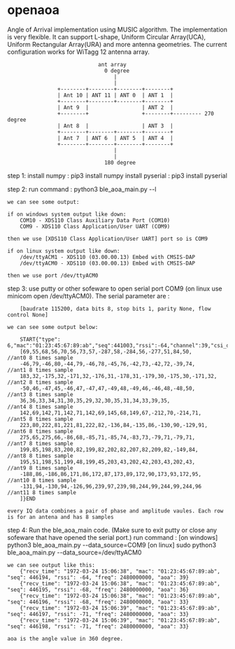 # openaoa
Angle of Arrival implementation using MUSIC algorithm. The implementation is very flexible. It can support L-shape, Uniform Circular Array(UCA), Uniform Rectangular Array(URA) and more antenna geometries. The current configuration works for WiTagg 12 antenna array.

                                 ant array
                                   0 degree
                                      |
                                      |
                    +--------+--------+--------+--------+
                    | Ant 10 | ANT 11 | ANT 0  | ANT 1  |
                    +--------+--------+--------+--------+
                    | Ant 9  |                 | ANT 2  |
                    +--------+                 +--------+--------- 270 degree
                    | Ant 8  |                 | ANT 3  |
                    +--------+--------+--------+--------+
                    | Ant 7  | ANT 6  | ANT 5  | ANT 4  |
                    +--------+--------+--------+--------+
                                      |
                                      |
                                   180 degree


step 1:
    install numpy : pip3 install numpy
    install pyserial : pip3 install pyserial

step 2:
    run command : python3 ble_aoa_main.py --l
    
    we can see some output:
    
    if on windows system output like down:
        COM10 - XDS110 Class Auxiliary Data Port (COM10)
        COM9 - XDS110 Class Application/User UART (COM9)
        
    then we use [XDS110 Class Application/User UART] port so is COM9

    if on linux system output like down:
        /dev/ttyACM1 - XDS110 (03.00.00.13) Embed with CMSIS-DAP
        /dev/ttyACM0 - XDS110 (03.00.00.13) Embed with CMSIS-DAP
        
    then we use port /dev/ttyACM0

step 3:
    use putty or other sofeware to open serial port COM9 (on linux use minicom open /dev/ttyACM0). The serial parameter are : 
    
        [baudrate 115200, data bits 8, stop bits 1, parity None, flow control None]
        
    we can see some output below:
    
        START{"type": 6,"mac":"01:23:45:67:89:ab","seq":441003,"rssi":-64,"channel":39,"csi_data":
        [69,55,68,56,70,56,73,57,-287,58,-284,56,-277,51,84,50,                           //ant0 8 times sample
        -46,79,-46,80,-44,79,-46,78,-45,76,-42,73,-42,72,-39,74,                         //ant1 8 times sample
        183,32,-175,32,-171,32,-176,31,-178,31,-179,30,-175,30,-171,32,                  //ant2 8 times sample
        -50,46,-47,45,-46,47,-47,47,-49,48,-49,46,-46,48,-48,50,                         //ant3 8 times sample
        36,36,33,34,31,30,35,29,32,30,35,31,34,33,39,35,                                 //ant4 8 times sample
        142,69,142,71,142,71,142,69,145,68,149,67,-212,70,-214,71,                       //ant5 8 times sample
        223,80,222,81,221,81,222,82,-136,84,-135,86,-130,90,-129,91,                     //ant6 8 times sample
        275,65,275,66,-86,68,-85,71,-85,74,-83,73,-79,71,-79,71,                         //ant7 8 times sample
        199,85,198,83,200,82,199,82,202,82,207,82,209,82,-149,84,                        //ant8 8 times sample
        195,51,198,51,199,48,199,45,203,43,202,42,203,43,202,43,                         //ant9 8 times sample
        -188,86,-186,86,171,86,172,87,173,89,172,90,173,93,172,95,                       //ant10 8 times sample
        -131,94,-130,94,-126,96,239,97,239,98,244,99,244,99,244,96                       //ant11 8 times sample
        ]}END
        
    every IQ data combines a pair of phase and amplitude vaules. Each row is for an antena and has 8 samples

step 4:
    Run the ble_aoa_main code. (Make sure to exit putty or close any sofeware that have opened the serial port.)
    run command :
        [on windows] python3 ble_aoa_main.py --data_source=COM9
        [on linux] sudo python3 ble_aoa_main.py --data_source=/dev/ttyACM0
        
    we can see output like this:
        {"recv_time": "1972-03-24 15:06:38", "mac": "01:23:45:67:89:ab", "seq": 446194, "rssi": -64, "freq": 2480000000, "aoa": 39}
        {"recv_time": "1972-03-24 15:06:38", "mac": "01:23:45:67:89:ab", "seq": 446195, "rssi": -68, "freq": 2480000000, "aoa": 36}
        {"recv_time": "1972-03-24 15:06:38", "mac": "01:23:45:67:89:ab", "seq": 446196, "rssi": -68, "freq": 2480000000, "aoa": 33}
        {"recv_time": "1972-03-24 15:06:39", "mac": "01:23:45:67:89:ab", "seq": 446197, "rssi": -71, "freq": 2480000000, "aoa": 33}
        {"recv_time": "1972-03-24 15:06:39", "mac": "01:23:45:67:89:ab", "seq": 446198, "rssi": -71, "freq": 2480000000, "aoa": 33}
        
    aoa is the angle value in 360 degree.
